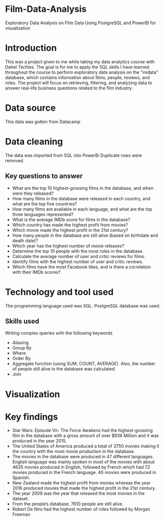 # Film-Data-Analysis
Exploratory Data Analysis on Film Data Using PostgreSQL and PowerBI for visualization
# Introduction 
This was a project given to me while taking my data analytics course with Dahel Techies. The goal is for me to apply the SQL skills I have learned throughout the course to perform exploratory data analysis on the "inidata" database, which contains information about films, people, reviews, and roles. The project will focus on retrieving, filtering, and analyzing data to answer real-life business questions related to the film industry.
# Data source
This data was gotten from Datacamp
# Data cleaning
The data was imported from SQL into PowerBi
Duplicate rows were removed. 
## Key questions to answer
* What are the top 10 highest-grossing films in the database, and when were they released?
* How many films in the database were released in each country, and what are the top five countries?
* How many films are available in each language, and what are the top three languages represented?
* What is the average IMDb score for films in the database?
* Which country has made the highest profit from movies?
* Which movie made the highest profit in the 21st century?
* How many people in the database are still alive (based on birthdate and death date)?
* Which year has the highest number of movie releases?
* Determine the top 10 people with the most roles in the database.
* Calculate the average number of user and critic reviews for films.
* Identify films with the highest number of user and critic reviews.
* Which films have the most Facebook likes, and is there a correlation with their IMDb scores?
# Technology and tool used
The programming language used was SQL. 
PostgreSQL database was used. 
## Skills used
Writing complex queries with the following keywords
* Aliasing
* Group By 
* Where 
* Order By  
* Aggregate function (using SUM, COUNT, AVERAGE). Also, the number of people still alive in the database was calculated. 
* Join
# Visualization
# Key findings
* Star Wars: Episode Vii- The Force Awakens had the highest-grossing film in the database with a gross amount of over $936 Million and it was produced in the year 2015.
* The United States of America produced a total of 3750 movies making it the country with the most movie production in the database.
* The movies in the database were produced in 47 different languages. English language was mainly spoken in most of the movies with about 4635 movies produced in English, 
  followed by French which had 72 movies produced in the French language. 40 movies were produced in Spanish.
* New Zealand made the highest profit from movies whereas the year 2016 produced movies that made the highest profit in the 21st century.
* The year 2009 was the year that released the most movies in the dataset.
* From the people’s database, 7610 people are still alive.
* Robert De Niro had the highest number of roles followed by Morgan Freeman







